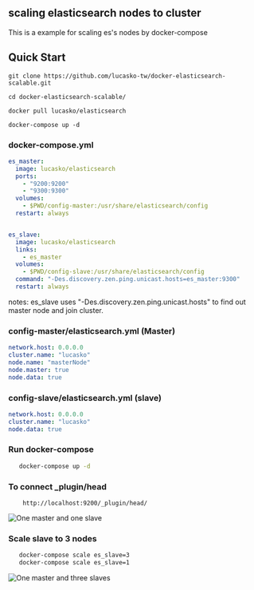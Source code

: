 ##  scaling elasticsearch nodes to cluster
This is a example for scaling es's nodes by docker-compose 

## Quick Start

```
git clone https://github.com/lucasko-tw/docker-elasticsearch-scalable.git

cd docker-elasticsearch-scalable/

docker pull lucasko/elasticsearch

docker-compose up -d
```

### docker-compose.yml

```yml
es_master:
  image: lucasko/elasticsearch
  ports:
    - "9200:9200" 
    - "9300:9300" 
  volumes:
    - $PWD/config-master:/usr/share/elasticsearch/config 
  restart: always


es_slave:
  image: lucasko/elasticsearch
  links:
    - es_master
  volumes:
    - $PWD/config-slave:/usr/share/elasticsearch/config
  command: "-Des.discovery.zen.ping.unicast.hosts=es_master:9300"
  restart: always
```

notes: es_slave uses "-Des.discovery.zen.ping.unicast.hosts" to find out master node and join cluster.



### config-master/elasticsearch.yml (Master)

```yml
network.host: 0.0.0.0
cluster.name: "lucasko"
node.name: "masterNode"
node.master: true
node.data: true
```

### config-slave/elasticsearch.yml (slave)


```yml
network.host: 0.0.0.0
cluster.name: "lucasko"
node.data: true
```
### Run docker-compose

```sh
   docker-compose up -d 
```

### To connect  _plugin/head

		http://localhost:9200/_plugin/head/


![One master and one slave ](https://github.com/lucasko-tw/docker-compose-elasticsearch-cluster-scale/blob/master/one-master-one-slave.png)

	
### Scale slave to 3 nodes

```sh
   docker-compose scale es_slave=3
   docker-compose scale es_slave=1	
```

![One master and three slaves ](https://github.com/lucasko-tw/docker-compose-elasticsearch-cluster-scale/blob/master/one-master-three-slaves.png)


